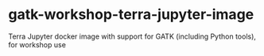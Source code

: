# gatk-workshop-terra-jupyter-image
Terra Jupyter docker image with support for GATK (including Python tools), for workshop use
